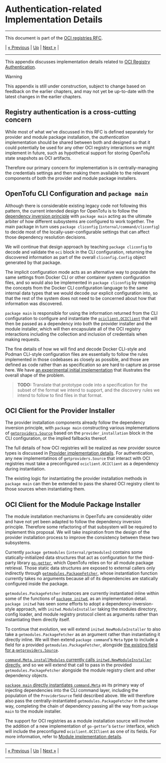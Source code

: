 # Authentication-related Implementation Details

---

This document is part of the [OCI registries RFC](../20241206-oci-registries.md).

| [« Previous](7-open-questions.md) | [Up](../20241206-oci-registries.md) | [Next »](9-provider-implementation-details.md) |

---

This appendix discusses implementation details related to [OCI Registry Authentication](6-authentication.md).

> [!WARNING]
> This appendix is still under construction, subject to change based on feedback on the earlier chapters, and may not yet be up-to-date with the latest changes in the earlier chapters.

## Registry authentication is a cross-cutting concern

While most of what we've discussed in this RFC is defined separately for provider and module package installation, the _authentication_ implementation should be shared between both and designed so that it could potentially be used for any other OCI registry interactions we might implement in future, such as hypothetical support for storing OpenTofu state snapshots as OCI artifacts.

Therefore our primary concern for implementation is in centrally-managing the credentials settings and then making them available to the relevant components of both the provider and module package installers.

## OpenTofu CLI Configuration and `package main`

Although there is considerable existing legacy code not following this pattern, the current intended design for OpenTofu is to follow the [dependency inversion principle](https://en.wikipedia.org/wiki/Dependency_inversion_principle) with `package main` acting as the ultimate arbiter of how different subsystems are configured to work together. The main package in turn uses `package cliconfig` (`internal/command/cliconfig`) to decide most of the locally-user-configurable settings that can affect those dependency resolution decisions.

We will continue that design approach by teaching `package cliconfig` to decode and validate the `oci` block in the CLI configuration, returning the discovered information as part of the overall `cliconfig.Config` object generated by that package.

The implicit configuration mode acts as an alternative way to populate the same settings from Docker CLI or other container system configuration files, and so would also be implemented in `package cliconfig` by mapping the concepts from the Docker CLI configuration language to the same internal data types that we would decode our explicit configuration into, so that the rest of the system does not need to be concerned about how that information was discovered.

`package main` is responsible for using the information returned from the CLI configuration to configure and instantiate the [`ociclient.OCIClient`](https://pkg.go.dev/github.com/opentofu/libregistry@v0.0.0-20241121135917-6f06a9a60bb5/registryprotocols/ociclient#OCIClient) that will then be passed as a dependency into both the provider installer and the module installer, which will then encapsulate all of the OCI registry interactions including the collection and inclusion of credentials when making requests.

The fine details of how we will find and decode Docker CLI-style and Podman CLI-style configuration files are essentially to follow the rules implemented in those codebases as closely as possible, and those are defined as code rather than as specification so are hard to capture as prose here. We have [an experimental initial implementation](https://github.com/opentofu/opentofu/blob/f4c82859864d2ee3397e2f26875cfa73c796c28b/internal/command/cliconfig/oci_registry.go#L137) that illustrates the overall shape of the problem.

> **TODO:** Translate that prototype code into a specification for the subset of the format we intend to support, and the discovery rules we intend to follow to find files in that format.

## OCI Client for the Provider Installer

The provider installation components already follow the dependency inversion principle, with `package main` constructing various implementations of [`getproviders.Source`](https://pkg.go.dev/github.com/opentofu/opentofu/internal/getproviders#Source) based on the `provider_installation` block in the CLI configuration, or the implied fallbacks thereof.

The full details of how OCI registries will be realized as new provider source types is discussed in [Provider implementation details](9-provider-implementation-details.md). For authentication, any new implementatinos of `getproviders.Source` that interact with OCI registries must take a preconfigured `ociclient.OCIClient` as a dependency during instantiation.

The existing logic for instantiating the provider installation methods in `package main` can then be extended to pass the shared OCI registry client to those sources when instantiating them.

## OCI Client for the Module Package Installer

The module installation mechanisms in OpenTofu are considerably older and have not yet been adapted to follow the dependency inversion principle. Therefore some refactoring of that subsystem will be required to implement this proposal. We will take inspiration from the design of the provider installation process to improve the consistency between these two subsystems.

Currently `package getmodules` (`internal/getmodules`) contains some statically-initialized data structures that act as configuration for the third-party library [`go-getter`](https://pkg.go.dev/github.com/hashicorp/go-getter), which OpenTofu relies on for all module package retrieval. Those static data structures are exposed to external callers only indirectly through [`getmodules.PackageFetcher`](https://pkg.go.dev/github.com/opentofu/opentofu/internal/getmodules#PackageFetcher), whose instantiation function currently takes no arguments because all of its dependencies are statically configured inside the package.

`getmodules.PackageFetcher` instances are currently instantiated inline within some of the functions of [`package initwd`](https://pkg.go.dev/github.com/opentofu/opentofu/internal/initwd), as an implementation detail. `package initwd` has seen _some_ efforts to adopt a dependency-inversion-style approach, with `initwd.ModuleInstaller` taking the modules directory, config loader, and module registry protocol client as arguments rather than instantiating them directly itself.

To continue that evolution, we will extend `initwd.NewModuleInstaller` to also take a `getmodules.PackageFetcher` as an argument rather than instantiating it directly inline. We will then extend `package command`'s `Meta` type to include a field for a provided `getmodules.PackageFetcher`, alongside [the existing field for a `getproviders.Source`](https://github.com/opentofu/opentofu/blob/ffa43acfcdc4431f139967198faa2dd20a2752ea/internal/command/meta.go#L127-L130).

[`command.Meta.installModules` currently calls `initwd.NewModuleInstaller` directly](https://github.com/opentofu/opentofu/blob/ffa43acfcdc4431f139967198faa2dd20a2752ea/internal/command/meta_config.go#L294), and so we will extend that call to pass in the provided `getmodules.PackageFetcher` alongside the module registry client and other dependency objects.

[`package main` directly instantiates `command.Meta`](https://github.com/opentofu/opentofu/blob/ffa43acfcdc4431f139967198faa2dd20a2752ea/cmd/tofu/commands.go#L89-L115) as its primary way of injecting dependencies into the CLI command layer, including the population of the `ProviderSource` field described above. We will therefore also pass the centrally-instantiated `getmodules.PackageFetcher` in the same way, completing the chain of dependency passing all the way from `package main` to the module installer.

The support for OCI registries as a module installation source will involve the addition of a new implementation of `go-getter`'s `Getter` interface, which will include the preconfigured `ociclient.OCIClient` as one of its fields. For more information, refer to [Module implementation details](10-module-implementation-details.md).

---

| [« Previous](7-open-questions.md) | [Up](../20241206-oci-registries.md) | [Next »](9-provider-implementation-details.md) |

---